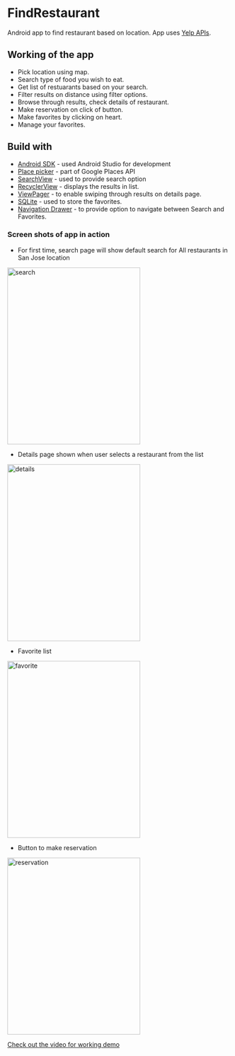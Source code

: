 # FindRestaurant
Android app to find restaurant based on location. App uses [Yelp APIs](https://www.yelp.com/developers/documentation/v2/overview).

## Working of the app
* Pick location using map.<br>
* Search type of food you wish to eat.<br>
* Get list of restuarants based on your search.<br>
* Filter results on distance using filter options.<br>
* Browse through results, check details of restaurant.<br>
* Make reservation on click of button.<br>
* Make favorites by clicking on heart.<br>
* Manage your favorites.<br>


## Build with
* [Android SDK](https://developer.android.com/studio/index.html) - used Android Studio for development
* [Place picker](https://developers.google.com/places/android-api/placepicker) - part of Google Places API
* [SearchView](https://developer.android.com/guide/topics/search/search-dialog.html) - used to provide search option
* [RecyclerView](https://developer.android.com/training/material/lists-cards.html) - displays the results in list.
* [ViewPager](https://developer.android.com/training/animation/screen-slide.html) - to enable swiping through results on details page.
* [SQLite](https://developer.android.com/training/basics/data-storage/databases.html) - used to store the favorites.
* [Navigation Drawer](https://developer.android.com/training/implementing-navigation/nav-drawer.html) - to provide option to navigate between Search and Favorites.

### Screen shots of app in action

* For first time, search page will show default search for All restaurants in San Jose location 

<img width="300" height="400" alt="search" src="https://raw.githubusercontent.com/rishirajrandive/FindRestaurant/raw/master/images/searchpage.png"/>


* Details page shown when user selects a restaurant from the list

<img width="300" height="400" alt="details" src="https://raw.githubusercontent.com/rishirajrandive/FindRestaurant/master/images/detail.png"/>


* Favorite list

<img width="300" height="400" alt="favorite" src="https://raw.githubusercontent.com/rishirajrandive/FindRestaurant/master/images/favorite.png"/>


* Button to make reservation

<img width="300" height="400" alt="reservation" src="https://raw.githubusercontent.com/rishirajrandive/FindRestaurant/master/images/makereservation.png"/>


[Check out the video for working demo](https://www.youtube.com/watch?v=aQnOjylo00g)

